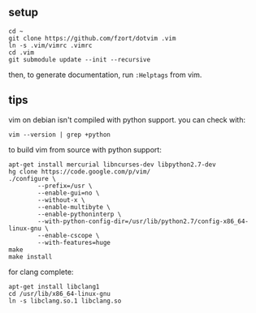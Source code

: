 ## setup

    cd ~
    git clone https://github.com/fzort/dotvim .vim
    ln -s .vim/vimrc .vimrc
    cd .vim
    git submodule update --init --recursive

then, to generate documentation, run `:Helptags` from vim.

## tips

vim on debian isn't compiled with python support. you can check with:

    vim --version | grep +python

to build vim from source with python support:

    apt-get install mercurial libncurses-dev libpython2.7-dev
    hg clone https://code.google.com/p/vim/
    ./configure \
            --prefix=/usr \
            --enable-gui=no \
            --without-x \
            --enable-multibyte \
            --enable-pythoninterp \
            --with-python-config-dir=/usr/lib/python2.7/config-x86_64-linux-gnu \
            --enable-cscope \
            --with-features=huge
    make
    make install

for clang complete:

    apt-get install libclang1
    cd /usr/lib/x86_64-linux-gnu
    ln -s libclang.so.1 libclang.so
